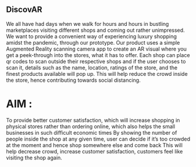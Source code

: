 ## DiscovAR
We all have had days when we walk for hours and hours in bustling marketplaces visiting different shops and coming out rather unimpressed. We want to provide a convenient way of experiencing luxury shopping amidst the pandemic, through our prototype. Our product uses a simple Augmented Reality scanning camera app to create an AR visual where you get a peek-through into the stores, what it has to offer.
Each shop can place qr codes to scan outside their respective shops and if the user chooses to scan it, details such as the name, location, ratings of the store, and the finest products available will pop up. This will help reduce the crowd inside the store, hence contributing towards social distancing.

# AIM : 
To provide better customer satisfaction, which will increase shopping in physical stores rather than ordering online, which also helps the small businesses in such difficult economic times
By showing the number of people inside the shop at any given time, user can decide if it’s too crowded at the moment and hence shop somewhere else and come back
This will help decrease crowd, increase customer satisfaction, customers feel like visiting the shop again.
